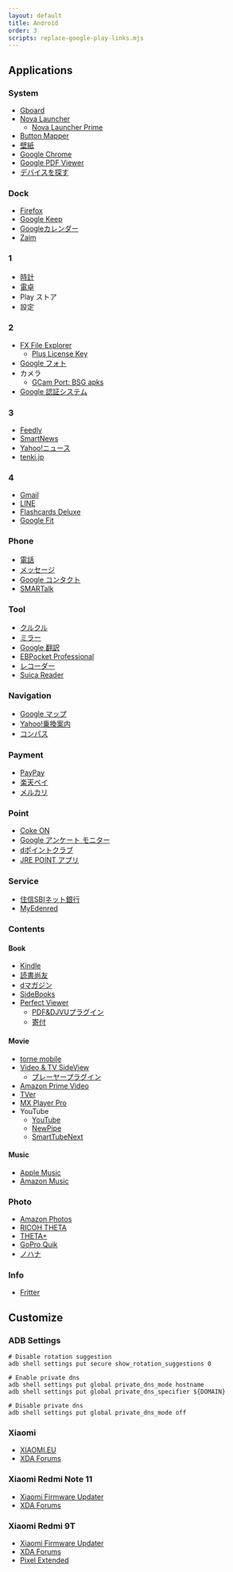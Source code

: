 ```yaml
---
layout: default
title: Android
order: 3
scripts: replace-google-play-links.mjs
---
```

## Applications

### System

- [Gboard](https://play.google.com/store/apps/details?id=com.google.android.inputmethod.latin)
- [Nova Launcher](https://play.google.com/store/apps/details?id=com.teslacoilsw.launcher)
  - [Nova Launcher Prime](https://play.google.com/store/apps/details?id=com.teslacoilsw.launcher.prime)
- [Button Mapper](https://play.google.com/store/apps/details?id=flar2.homebutton)
- [壁紙](https://play.google.com/store/apps/details?id=com.google.android.apps.wallpaper)
- [Google Chrome](https://play.google.com/store/apps/details?id=com.android.chrome)
- [Google PDF Viewer](https://play.google.com/store/apps/details?id=com.google.android.apps.pdfviewer)
- [デバイスを探す](https://play.google.com/store/apps/details?id=com.google.android.apps.adm)

### Dock

- [Firefox](https://play.google.com/store/apps/details?id=org.mozilla.firefox)
- [Google Keep](https://play.google.com/store/apps/details?id=com.google.android.keep)
- [Googleカレンダー](https://play.google.com/store/apps/details?id=com.google.android.calendar)
- [Zaim](https://play.google.com/store/apps/details?id=net.zaim.android)

### 1

- [時計](https://play.google.com/store/apps/details?id=com.google.android.deskclock)
- [電卓](https://play.google.com/store/apps/details?id=com.google.android.calculator)
- Play ストア
- 設定

### 2

- [FX File Explorer](https://play.google.com/store/apps/details?id=nextapp.fx)
  - [Plus License Key](https://play.google.com/store/apps/details?id=nextapp.fx.rk)
- [Google フォト](https://play.google.com/store/apps/details?id=com.google.android.apps.photos)
- カメラ
  - [GCam Port: BSG apks](https://www.celsoazevedo.com/files/android/google-camera/dev-bsg/)
- [Google 認証システム](https://play.google.com/store/apps/details?id=com.google.android.apps.authenticator2)

### 3

- [Feedly](https://play.google.com/store/apps/details?id=com.devhd.feedly)
- [SmartNews](https://play.google.com/store/apps/details?id=jp.gocro.smartnews.android)
- [Yahoo!ニュース](https://play.google.com/store/apps/details?id=jp.co.yahoo.android.news)
- [tenki.jp](https://play.google.com/store/apps/details?id=jwa.or.jp.tenkijp3)

### 4

- [Gmail](https://play.google.com/store/apps/details?id=com.google.android.gm)
- [LINE](https://play.google.com/store/apps/details?id=jp.naver.line.android)
- [Flashcards Deluxe](https://play.google.com/store/apps/details?id=com.orangeorapple.flashcards)
- [Google Fit](https://play.google.com/store/apps/details?id=com.google.android.apps.fitness)

### Phone

- [電話](https://play.google.com/store/apps/details?id=com.google.android.dialer)
- [メッセージ](https://play.google.com/store/apps/details?id=com.google.android.apps.messaging)
- [Google コンタクト](https://play.google.com/store/apps/details?id=com.google.android.contacts)
- [SMARTalk](https://play.google.com/store/apps/details?id=jp.co.fusioncom.smartalk.android)

### Tool

- [クルクル](https://play.google.com/store/apps/details?id=com.arara.q)
- [ミラー](https://play.google.com/store/apps/details?id=com.darjjeelling.app.mirror)
- [Google 翻訳](https://play.google.com/store/apps/details?id=com.google.android.apps.translate)
- [EBPocket Professional](https://play.google.com/store/apps/details?id=info.ebstudio.ebpocket)
- [レコーダー](https://play.google.com/store/apps/details?id=com.google.android.apps.recorder)
- [Suica Reader](https://play.google.com/store/apps/details?id=yanzm.products.suicareader)

### Navigation

- [Google マップ](https://play.google.com/store/apps/details?id=com.google.android.apps.maps)
- [Yahoo!乗換案内](https://play.google.com/store/apps/details?id=jp.co.yahoo.android.apps.transit)
- [コンパス](https://play.google.com/store/apps/details?id=apps.r.compass)

### Payment

- [PayPay](https://play.google.com/store/apps/details?id=jp.ne.paypay.android.app)
- [楽天ペイ](https://play.google.com/store/apps/details?id=jp.co.rakuten.pay)
- [メルカリ](https://play.google.com/store/apps/details?id=com.kouzoh.mercari)

### Point

- [Coke ON](https://play.google.com/store/apps/details?id=com.coke.cokeon)
- [Google アンケート モニター](https://play.google.com/store/apps/details?id=com.google.android.apps.paidtasks)
- [dポイントクラブ](https://play.google.com/store/apps/details?id=com.nttdocomo.android.dpoint)
- [JRE POINT アプリ](https://play.google.com/store/apps/details?id=jp.co.jreast.jrepoint)

### Service

- [住信SBIネット銀行](https://play.google.com/store/apps/details?id=jp.co.netbk)
- [MyEdenred](https://play.google.com/store/apps/details?id=com.edenred.eq.myedenred)

### Contents

#### Book

- [Kindle](https://play.google.com/store/apps/details?id=com.amazon.kindle)
- [読書尚友](https://play.google.com/store/apps/details?id=info.ebstudio.bookviewer.pro)
- [dマガジン](https://play.google.com/store/apps/details?id=com.nttdocomo.dmagazine)
- [SideBooks](https://play.google.com/store/apps/details?id=jp.co.tokyo_ip.SideBooks)
- [Perfect Viewer](https://play.google.com/store/apps/details?id=com.rookiestudio.perfectviewer)
  - [PDF&DJVUプラグイン](https://play.google.com/store/apps/details?id=com.rookiestudio.perfectviewer.pdfplugin)
  - [寄付](https://play.google.com/store/apps/details?id=com.rookiestudio.perfectviewer.donate)

#### Movie

- [torne mobile](https://play.google.com/store/apps/details?id=com.playstation.tornemobile)
- [Video & TV SideView](https://play.google.com/store/apps/details?id=com.sony.tvsideview.phone)
  - [プレーヤープラグイン](https://play.google.com/store/apps/details?id=com.sony.tvsideview.dtcpplayer)
- [Amazon Prime Video](https://play.google.com/store/apps/details?id=com.amazon.avod.thirdpartyclient)
- [TVer](https://play.google.com/store/apps/details?id=jp.hamitv.hamiand1)
- [MX Player Pro](https://play.google.com/store/apps/details?id=com.mxtech.videoplayer.pro)
- YouTube
  - [YouTube](https://play.google.com/store/apps/details?id=com.google.android.youtube)
  - [NewPipe](https://newpipe.net/)
  - [SmartTubeNext](https://smartyoutubetv.github.io/)

#### Music

- [Apple Music](https://play.google.com/store/apps/details?id=com.apple.android.music)
- [Amazon Music](https://play.google.com/store/apps/details?id=com.amazon.mp3)

### Photo

- [Amazon Photos](https://play.google.com/store/apps/details?id=com.amazon.clouddrive.photos)
- [RICOH THETA](https://play.google.com/store/apps/details?id=com.theta360)
- [THETA+](https://play.google.com/store/apps/details?id=com.thetaplus)
- [GoPro Quik](https://play.google.com/store/apps/details?id=com.gopro.smarty)
- [ノハナ](https://play.google.com/store/apps/details?id=jp.co.nohana)

### Info

- [Fritter](https://play.google.com/store/apps/details?id=com.jonjomckay.fritter)

## Customize

### ADB Settings

```console
# Disable rotation suggestion
adb shell settings put secure show_rotation_suggestions 0

# Enable private dns
adb shell settings put global private_dns_mode hostname
adb shell settings put global private_dns_specifier ${DOMAIN}

# Disable private dns
adb shell settings put global private_dns_mode off
```

### Xiaomi

- [XIAOMI.EU](https://xiaomi.eu/community/forums/miui-rom-releases.103/)
- [XDA Forums](https://forum.xda-developers.com/c/xiaomi.12005/)

### Xiaomi Redmi Note 11

- [Xiaomi Firmware Updater](https://xiaomifirmwareupdater.com/firmware/spes/)
- [XDA Forums](https://forum.xda-developers.com/f/redmi-note-11-spes-spesn.12617/)

### Xiaomi Redmi 9T

- [Xiaomi Firmware Updater](https://xiaomifirmwareupdater.com/firmware/lime/)
- [XDA Forums](https://forum.xda-developers.com/f/poco-m3-roms-kernels-recoveries-other-develop.11969/)
- [Pixel Extended](https://forum.xda-developers.com/t/rom-official-a12-pixel-extended-4-1-for-poco-m3-redmi-9t-redmi-9-power-redmi-note-9-4g-juice.4393915/)
